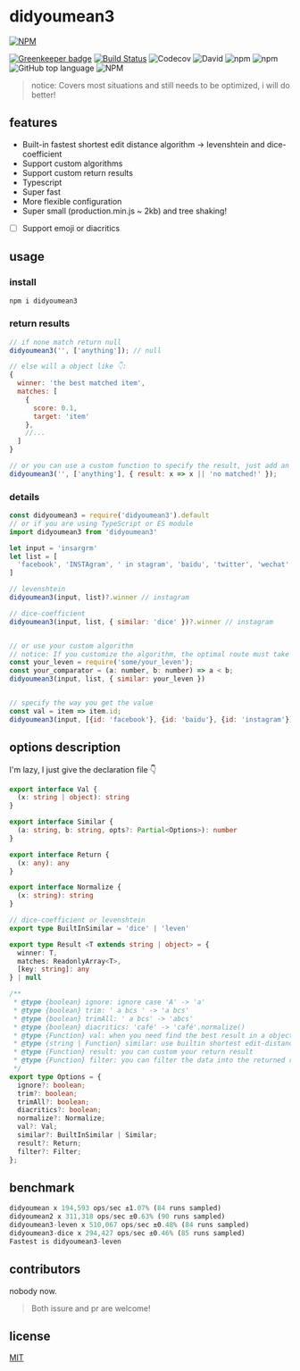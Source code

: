 # didyoumean3

[![NPM](https://nodei.co/npm/didyoumean3.png?downloads=true&downloadRank=true&stars=true)](https://nodei.co/npm/didyoumean3/)


[![Greenkeeper badge](https://badges.greenkeeper.io/cbbfcd/didyoumean3.svg)](https://greenkeeper.io/)
[![Build Status](https://travis-ci.com/cbbfcd/didyoumean3.svg?branch=master)](https://travis-ci.com/cbbfcd/didyoumean3)
![Codecov](https://img.shields.io/codecov/c/github/cbbfcd/didyoumean3)
![David](https://img.shields.io/david/dev/cbbfcd/didyoumean3)
![npm](https://img.shields.io/npm/dw/didyoumean3)
![npm](https://img.shields.io/npm/v/didyoumean3)
![GitHub top language](https://img.shields.io/github/languages/top/cbbfcd/didyoumean3)
![NPM](https://img.shields.io/npm/l/didyoumean3)

> notice: Covers most situations and still needs to be optimized, i will do better!

## features

- Built-in fastest shortest edit distance algorithm -> levenshtein and dice-coefficient
- Support custom algorithms
- Support custom return results
- Typescript
- Super fast
- More flexible configuration
- Super small (production.min.js ~ 2kb) and tree shaking!
- [ ] Support emoji or diacritics

## usage

### install

```js
npm i didyoumean3
```

### return results

```js
// if none match return null
didyoumean3('', ['anything']); // null

// else will a object like 👇:
{
  winner: 'the best matched item',
  matches: [
    {
      score: 0.1,
      target: 'item'
    },
    //...
  ]
}

// or you can use a custom function to specify the result, just add an option "result"
didyoumean3('', ['anything'], { result: x => x || 'no matched!' });
```

### details

```js
const didyoumean3 = require('didyoumean3').default
// or if you are using TypeScript or ES module
import didyoumean3 from 'didyoumean3'

let input = 'insargrm'
let list = [
  'facebook', 'INSTAgram', ' in stagram', 'baidu', 'twitter', 'wechat', 'instagram', 'linkedin'
]

// levenshtein
didyoumean3(input, list)?.winner // instagram

// dice-coefficient
didyoumean3(input, list, { similar: 'dice' })?.winner // instagram


// or use your custom algorithm
// notice: If you customize the algorithm, the optimal route must take the minimum
const your_leven = require('some/your_leven');
const your_comparator = (a: number, b: number) => a < b;
didyoumean3(input, list, { similar: your_leven })


// specify the way you get the value
const val = item => item.id;
didyoumean3(input, [{id: 'facebook'}, {id: 'baidu'}, {id: 'instagram'}], { vaL })?.winner; // {id: 'instagram'}
```

## options description

I'm lazy, I just give the declaration file 👇

```ts
export interface Val {
  (x: string | object): string
}

export interface Similar {
  (a: string, b: string, opts?: Partial<Options>): number
}

export interface Return {
  (x: any): any
}

export interface Normalize {
  (x: string): string
}

// dice-coefficient or levenshtein
export type BuiltInSimilar = 'dice' | 'leven'

export type Result <T extends string | object> = {
  winner: T,
  matches: ReadonlyArray<T>,
  [key: string]: any
} | null

/**
 * @type {boolean} ignore: ignore case 'A' -> 'a'
 * @type {boolean} trim: ' a bcs ' -> 'a bcs'
 * @type {boolean} trimAll: ' a bcs' -> 'abcs'
 * @type {boolean} diacritics: 'café' -> 'café'.normalize()
 * @type {Function} val: when you need find the best result in a object list, it's useful
 * @type {string | Function} similar: use builtin shortest edit-distance algorithm or yours
 * @type {Function} result: you can custom your return result
 * @type {Function} filter: you can filter the data into the returned results
 */
export type Options = {
  ignore?: boolean;
  trim?: boolean;
  trimAll?: boolean;
  diacritics?: boolean;
  normalize?: Normalize;
  val?: Val;
  similar?: BuiltInSimilar | Similar;
  result?: Return;
  filter?: Filter;
};
```

## benchmark

```js
didyoumean x 194,593 ops/sec ±1.07% (84 runs sampled)
didyoumean2 x 311,318 ops/sec ±0.63% (90 runs sampled)
didyoumean3-leven x 510,067 ops/sec ±0.48% (84 runs sampled)
didyoumean3-dice x 294,427 ops/sec ±0.46% (85 runs sampled)
Fastest is didyoumean3-leven
```

## contributors

nobody now.

> Both issure and pr are welcome!

## license

[MIT](./LICENSE)
